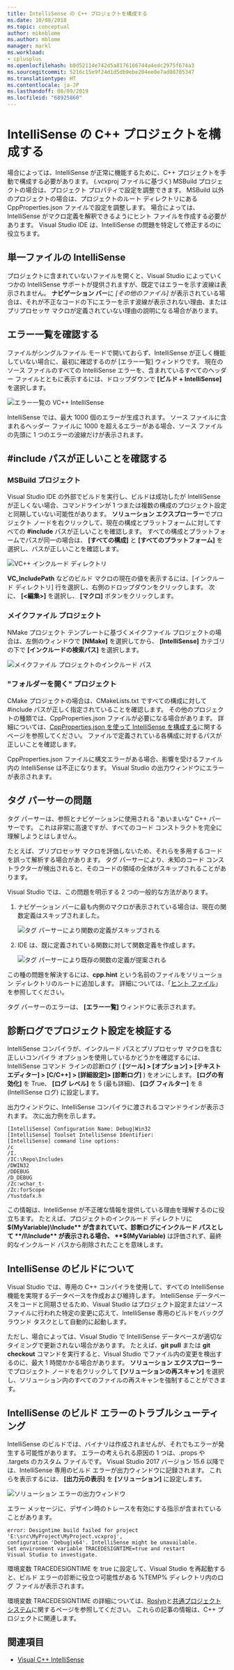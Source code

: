 ```yaml
---
title: IntelliSense の C++ プロジェクトを構成する
ms.date: 10/08/2018
ms.topic: conceptual
author: mikeblome
ms.author: mblome
manager: markl
ms.workload:
- cplusplus
ms.openlocfilehash: b8d52114e742d5a8176166744a4edc2975f674a3
ms.sourcegitcommit: 5216c15e9f24d1d5db9ebe204ee0e7ad08705347
ms.translationtype: HT
ms.contentlocale: ja-JP
ms.lasthandoff: 08/09/2019
ms.locfileid: "68925860"
---
```

# <a name="configure-a-c-project-for-intellisense"></a>IntelliSense の C++ プロジェクトを構成する

場合によっては、IntelliSense が正常に機能するために、C++ プロジェクトを手動で構成する必要があります。 (.vcxproj ファイルに基づく) MSBuild プロジェクトの場合は、プロジェクト プロパティで設定を調整できます。 MSBuild 以外のプロジェクトの場合は、プロジェクトのルート ディレクトリにある CppProperties.json ファイルで設定を調整します。 場合によっては、IntelliSense がマクロ定義を解釈できるようにヒント ファイルを作成する必要があります。 Visual Studio IDE は、IntelliSense の問題を特定して修正するのに役立ちます。

## <a name="single-file-intellisense"></a>単一ファイルの IntelliSense

プロジェクトに含まれていないファイルを開くと、Visual Studio によっていくつかの IntelliSense サポートが提供されますが、既定ではエラーを示す波線は表示されません。 **ナビゲーション バー**に *[その他のファイル]* が表示されている場合は、それが不正なコードの下にエラーを示す波線が表示されない理由、またはプリプロセッサ マクロが定義されていない理由の説明になる場合があります。

## <a name="check-the-error-list"></a>エラー一覧を確認する

ファイルがシングルファイル モードで開いておらず、IntelliSense が正しく機能していない場合に、最初に確認するのが [エラー一覧] ウィンドウです。 現在のソース ファイルのすべての IntelliSense エラーを、含まれているすべてのヘッダー ファイルとともに表示するには、ドロップダウンで **[ビルド + IntelliSense]** を選択します。

![エラー一覧の VC++ IntelliSense](media/vcpp-intellisense-error-list.png)

IntelliSense では、最大 1000 個のエラーが生成されます。 ソース ファイルに含まれるヘッダー ファイルに 1000 を超えるエラーがある場合、ソース ファイルの先頭に 1 つのエラーの波線だけが表示されます。

## <a name="ensure-include-paths-are-correct"></a>#include パスが正しいことを確認する

### <a name="msbuild-projects"></a>MSBuild プロジェクト

Visual Studio IDE の外部でビルドを実行し、ビルドは成功したが IntelliSense が正しくない場合、コマンドラインが 1 つまたは複数の構成のプロジェクト設定と同期していない可能性があります。 **ソリューション エクスプローラー**でプロジェクト ノードを右クリックして、現在の構成とプラットフォームに対してすべての **#include** パスが正しいことを確認します。 すべての構成とプラットフォームでパスが同一の場合は、 **[すべての構成]** と **[すべてのプラットフォーム]** を選択し、パスが正しいことを確認します。

![VC++ インクルード ディレクトリ](media/vcpp-intellisense-include-paths.png)

**VC_IncludePath** などのビルド マクロの現在の値を表示するには、[インクルード ディレクトリ] 行を選択し、右側のドロップダウンをクリックします。 次に、 **[\<編集>]** を選択し、 **[マクロ]** ボタンをクリックします。

### <a name="makefile-projects"></a>メイクファイル プロジェクト

NMake プロジェクト テンプレートに基づくメイクファイル プロジェクトの場合は、左側のウィンドウで **[NMake]** を選択してから、 **[IntelliSense]** カテゴリの下で **[インクルードの検索パス]** を選択します。

![メイクファイル プロジェクトのインクルード パス](media/vcpp-intellisense-makefile-include-paths.png)

### <a name="open-folder-projects"></a>"フォルダーを開く" プロジェクト

CMake プロジェクトの場合は、CMakeLists.txt ですべての構成に対して #include パスが正しく指定されていることを確認します。 その他のプロジェクトの種類では、CppProperties.json ファイルが必要になる場合があります。 詳細については、[CppProperties.json を使って IntelliSense を構成する](/cpp/build/open-folder-projects-cpp#configure-intellisense-and-browsing-hints-with-cpppropertiesjson)に関するページを参照してください。 ファイルで定義されている各構成に対するパスが正しいことを確認します。

CppProperties.json ファイルに構文エラーがある場合、影響を受けるファイル内の IntelliSense は不正になります。 Visual Studio の出力ウィンドウにエラーが表示されます。

## <a name="tag-parser-issues"></a>タグ パーサーの問題

タグ パーサーは、参照とナビゲーションに使用される "あいまいな" C++ パーサーです。 これは非常に高速ですが、すべてのコード コンストラクトを完全に理解しようとはしません。

たとえば、プリプロセッサ マクロを評価しないため、それらを多用するコードを誤って解析する場合があります。 タグ パーサーにより、未知のコード コンストラクターが検出されると、そのコードの領域の全体がスキップされることがあります。

Visual Studio では、この問題を明示する 2 つの一般的な方法があります。

1. ナビゲーション バーに最も内側のマクロが表示されている場合は、現在の関数定義はスキップされました。

   ![タグ パーサーにより関数の定義がスキップされる](media/vcpp-intellisense-tag-parser-macro.png)

1. IDE は、既に定義されている関数に対して関数定義を作成します。

   ![タグ パーサーにより既存の関数の定義が提案される](media/vcpp-intellisense-tag-parser-function.png)

この種の問題を解決するには、**cpp.hint** という名前のファイルをソリューション ディレクトリのルートに追加します。 詳細については、「[ヒント ファイル](/cpp/build/reference/hint-files)」を参照してください。

タグ パーサーのエラーは、 **[エラー一覧]** ウィンドウに表示されます。

## <a name="validate-project-settings-with-diagnostic-logging"></a>診断ログでプロジェクト設定を検証する

IntelliSense コンパイラが、インクルード パスとプリプロセッサ マクロを含む正しいコンパイラ オプションを使用しているかどうかを確認するには、IntelliSense コマンド ラインの診断ログ ( **[ツール] > [オプション] > [テキスト エディター] > [C/C++] > [詳細設定]> [診断ログ]** ) をオンにします。 **[ログの有効化]** を True、 **[ログ レベル]** を 5 (最も詳細)、 **[ログ フィルター]** を 8 (IntelliSense ログ) に設定します。

出力ウィンドウに、IntelliSense コンパイラに渡されるコマンドラインが表示されます。 次に出力例を示します。

```output
[IntelliSense] Configuration Name: Debug|Win32
[IntelliSense] Toolset IntelliSense Identifier:
[IntelliSense] command line options:
/c
/I.
/IC:\Repo\Includes
/DWIN32
/DDEBUG
/D_DEBUG
/Zc:wchar_t-
/Zc:forScope
/Yustdafx.h
```

この情報は、IntelliSense が不正確な情報を提供している理由を理解するのに役立ちます。 たとえば、プロジェクトのインクルード ディレクトリに **$(MyVariable)\Include** が含まれていて、診断ログにインクルード パスとして **/I\Include** が表示される場合、 **$(MyVariable)** は評価されず、最終的なインクルード パスから削除されたことを意味します。

## <a name="about-the-intellisense-build"></a>IntelliSense のビルドについて

Visual Studio では、専用の C++ コンパイラを使用して、すべての IntelliSense 機能を実現するデータベースを作成および維持します。 IntelliSense データベースをコードと同期させるため、Visual Studio はプロジェクト設定またはソース ファイルに行われた特定の変更に応えて、IntelliSense 専用のビルドをバックグラウンド タスクとして自動的に起動します。

ただし、場合によっては、Visual Studio で IntelliSense データベースが適切なタイミングで更新されない場合があります。 たとえば、**git pull** または **git checkout** コマンドを実行すると、Visual Studio でファイル内の変更を検出するのに、最大 1 時間かかる場合があります。 **ソリューション エクスプローラー**でプロジェクト ノードを右クリックして **[ソリューションの再スキャン]** を選択し、ソリューション内のすべてのファイルの再スキャンを強制することができます。

## <a name="troubleshooting-intellisense-build-failures"></a>IntelliSense のビルド エラーのトラブルシューティング

IntelliSense のビルドでは、バイナリは作成されませんが、それでもエラーが発生する可能性があります。 エラーの考えられる原因の 1 つは、.props や .targets のカスタム ファイルです。 Visual Studio 2017 バージョン 15.6 以降では、IntelliSense 専用のビルド エラーが出力ウィンドウに記録されます。 これらを表示するには、 **[出力元の表示]** を **[ソリューション]** に設定します。

![ソリューション エラーの出力ウィンドウ](media/vcpp-intellisense-output-window.png)

エラー メッセージに、デザイン時のトレースを有効にする指示が含まれていることがあります。

```output
error: Designtime build failed for project 'E:\src\MyProject\MyProject.vcxproj',
configuration 'Debug|x64'. IntelliSense might be unavailable.
Set environment variable TRACEDESIGNTIME=true and restart
Visual Studio to investigate.
```

環境変数 TRACEDESIGNTIME を true に設定して、Visual Studio を再起動すると、ビルド エラーの診断に役立つ可能性がある %TEMP% ディレクトリ内のログ ファイルが表示されます。

環境変数 TRACEDESIGNTIME の詳細については、[Roslyn](https://github.com/dotnet/roslyn/wiki/Diagnosing-Project-System-Build-Errors)と[共通プロジェクト システム](https://github.com/dotnet/project-system/blob/master/docs/design-time-builds.md)に関するページを参照してください。 これらの記事の情報は、C++ プロジェクトに関連します。

## <a name="see-also"></a>関連項目

- [Visual C++ IntelliSense](visual-cpp-intellisense.md)
